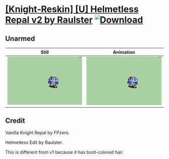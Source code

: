 # [\[Knight-Reskin\] \[U\] Helmetless Repal v2 by Raulster](./) [![Download](https://img.shields.io/badge/Download--red?style=social&logo=github)](https://minhaskamal.github.io/DownGit/#/home?url=https://github.com/Klokinator/FE-Repo/tree/main/Battle%20Animations%2FInfantry%20-%20Knights%2C%20Generals%2C%20Armors%2F%5BKnight-Reskin%5D%20%5BU%5D%20Helmetless%20Repal%20v2%20by%20Raulster%2F8.%20Unarmed)

## Unarmed

| Still | Animation |
| :---: | :-------: |
| ![Unarmed still](./Unarmed_000.png) | ![Unarmed](./Unarmed.gif) |

## Credit

Vanilla Knight Repal by FPzero.

Helmetless Edit by Raulster.

This is different from v1 because it has boot-colored hair.
